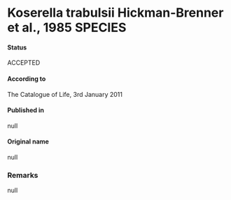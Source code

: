# Koserella trabulsii Hickman-Brenner et al., 1985 SPECIES

#### Status
ACCEPTED

#### According to
The Catalogue of Life, 3rd January 2011

#### Published in
null

#### Original name
null

### Remarks
null